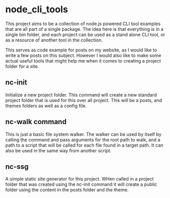 # node_cli_tools

This project aims to be a collection of node.js powered CLI tool examples that are all part of a single package. The idea here is that everything is in a single bin folder, and each project can be used as a stand alone CLI tool, or as a resource of another tool in the collection.

This serves as code example for posts on my website, as I would like to write a few posts on this subject. However I would also like to make some actual useful tools that might help me when it comes to creating a project folder for a site.

## nc-init

Initialize a new project folder. This command will create a new standard project folder that is used for this over all project. This will be a posts, and themes folders as well as a config file.

## nc-walk command

This is just a basic file system walker. The walker can be used by itself by calling the command and pass arguments for the root path to walk, and a path to a script that will be called for each file found in a target path. It can also be used in the same way from another script.

## nc-ssg

A simple static site generator for this project. WHen called in a project folder that was created using the nc-init command it will create a public folder using the content in the posts folder and the theme.